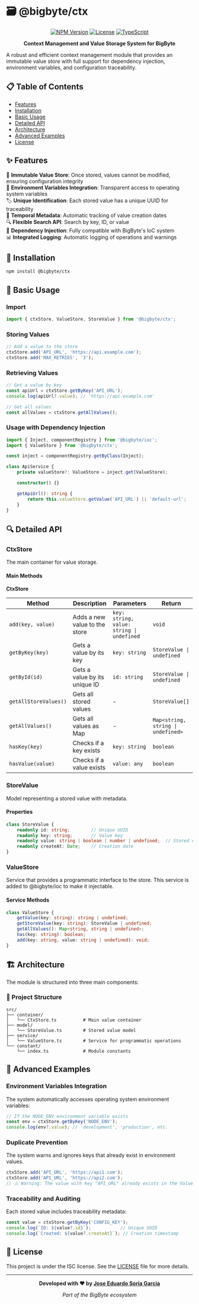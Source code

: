 # 🗃️ @bigbyte/ctx

<div align="center">

[![NPM Version](https://img.shields.io/badge/version-0.1.0-blue.svg)](https://www.npmjs.com/package/@bigbyte/ctx)
[![License](https://img.shields.io/badge/license-ISC-green.svg)](LICENSE)
[![TypeScript](https://img.shields.io/badge/TypeScript-5.9-blue.svg)](https://www.typescriptlang.org/)

**Context Management and Value Storage System for BigByte**
</div>

A robust and efficient context management module that provides an immutable value store with full support for dependency injection, environment variables, and configuration traceability.

## 📋 Table of Contents

- [Features](#-features)
- [Installation](#-installation) 
- [Basic Usage](#-basic-usage)
- [Detailed API](#-detailed-api)
- [Architecture](#-architecture)
- [Advanced Examples](#-advanced-examples)
- [License](#-license)

## ✨ Features

🏦 **Immutable Value Store**: Once stored, values cannot be modified, ensuring configuration integrity  
🔄 **Environment Variables Integration**: Transparent access to operating system variables  
🏷️ **Unique Identification**: Each stored value has a unique UUID for traceability  
📝 **Temporal Metadata**: Automatic tracking of value creation dates  
🔍 **Flexible Search API**: Search by key, ID, or value  
🔌 **Dependency Injection**: Fully compatible with BigByte's IoC system  
📊 **Integrated Logging**: Automatic logging of operations and warnings

## 🚀 Installation

```bash
npm install @bigbyte/ctx
```

## 🔧 Basic Usage

### Import

```typescript
import { ctxStore, ValueStore, StoreValue } from '@bigbyte/ctx';
```

### Storing Values

```typescript
// Add a value to the store
ctxStore.add('API_URL', 'https://api.example.com');
ctxStore.add('MAX_RETRIES', '3');
```

### Retrieving Values

```typescript
// Get a value by key
const apiUrl = ctxStore.getByKey('API_URL');
console.log(apiUrl?.value); // 'https://api.example.com'

// Get all values
const allValues = ctxStore.getAllValues();
```

### Usage with Dependency Injection

```typescript
import { Inject, componentRegistry } from '@bigbyte/ioc';
import { ValueStore } from '@bigbyte/ctx';

const inject = componentRegistry.getByClass(Inject);

class ApiService {
    private valueStore?: ValueStore = inject.get(ValueStore);

    constructor() {}

    getApiUrl(): string {
        return this.valueStore.getValue('API_URL') || 'default-url';
    }
}
```

## 🔍 Detailed API

### CtxStore

The main container for value storage.

#### Main Methods

**CtxStore**

| Method | Description | Parameters | Return |
|--------|-------------|------------|--------|
| `add(key, value)` | Adds a new value to the store | `key: string, value: string \| undefined` | `void` |
| `getByKey(key)` | Gets a value by its key | `key: string` | `StoreValue \| undefined` |
| `getById(id)` | Gets a value by its unique ID | `id: string` | `StoreValue \| undefined` |
| `getAllStoreValues()` | Gets all stored values | - | `StoreValue[]` |
| `getAllValues()` | Gets all values as Map | - | `Map<string, string \| undefined>` |
| `hasKey(key)` | Checks if a key exists | `key: string` | `boolean` |
| `hasValue(value)` | Checks if a value exists | `value: any` | `boolean` |

### StoreValue

Model representing a stored value with metadata.

#### Properties

```typescript
class StoreValue {
    readonly id: string;        // Unique UUID
    readonly key: string;       // Value key
    readonly value: string | boolean | number | undefined;  // Stored value
    readonly createAt: Date;    // Creation date
}
```

### ValueStore

Service that provides a programmatic interface to the store.
This service is added to @bigbyte/ioc to make it injectable.

#### Service Methods

```typescript
class ValueStore {
    getValue(key: string): string | undefined;
    getStoreValue(key: string): StoreValue | undefined;
    getAllValues(): Map<string, string | undefined>;
    has(key: string): boolean;
    add(key: string, value: string | undefined): void;
}
```

## 🏗️ Architecture

The module is structured into three main components:

### 📁 Project Structure

```
src/
├── container/
│   └── CtxStore.ts          # Main value container
├── model/
│   └── StoreValue.ts        # Stored value model
├── service/
│   └── ValueStore.ts        # Service for programmatic operations
└── constant/
    └── index.ts             # Module constants
```


## 🔧 Advanced Examples

### Environment Variables Integration

The system automatically accesses operating system environment variables:

```typescript
// If the NODE_ENV environment variable exists
const env = ctxStore.getByKey('NODE_ENV');
console.log(env?.value); // 'development', 'production', etc.
```

### Duplicate Prevention

The system warns and ignores keys that already exist in environment values.

```typescript
ctxStore.add('API_URL', 'https://api1.com');
ctxStore.add('API_URL', 'https://api2.com'); 
// ⚠️ Warning: The value with key "API_URL" already exists in the ValueStore.
```

### Traceability and Auditing

Each stored value includes traceability metadata:

```typescript
const value = ctxStore.getByKey('CONFIG_KEY');
console.log(`ID: ${value?.id}`);           // Unique UUID
console.log(`Created: ${value?.createAt}`); // Creation timestamp
```

## 📄 License

This project is under the ISC license. See the [LICENSE](LICENSE) file for more details.

---

<div align="center">

**Developed with ❤️ by [Jose Eduardo Soria Garcia](mailto:alarifeproyect@gmail.com)**

*Part of the BigByte ecosystem*

</div>

